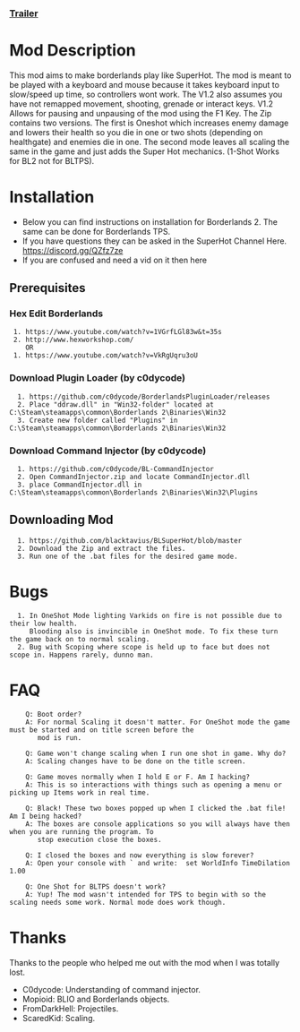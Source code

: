 ### [Trailer](https://discord.gg/QZfz7ze)
# Mod Description
 This mod aims to make borderlands play like SuperHot. The mod is meant to be played with a keyboard and mouse because it takes keyboard input to slow/speed up time, so controllers wont work. The V1.2 also assumes you have not remapped movement, shooting, grenade or interact keys. V1.2 Allows for pausing and unpausing of the mod using the F1 Key. The Zip contains two versions. The first is Oneshot which increases enemy damage and lowers their health so you die in one or two shots (depending on healthgate) and enemies die in one. The second mode leaves all scaling the same in the game and just adds the Super Hot mechanics. (1-Shot Works for BL2 not for BLTPS). 
# Installation
* Below you can find instructions on installation for Borderlands 2. The same can be done for Borderlands TPS. 
* If you have questions they can be asked in the SuperHot Channel Here. https://discord.gg/QZfz7ze
* If you are confused and need a vid on it then here
## Prerequisites
###  Hex Edit Borderlands 
     1. https://www.youtube.com/watch?v=1VGrfLGl83w&t=35s
     2. http://www.hexworkshop.com/
        OR
     1. https://www.youtube.com/watch?v=VkRgUqru3oU
###  Download Plugin Loader (by c0dycode)  
      1. https://github.com/c0dycode/BorderlandsPluginLoader/releases
      2. Place "ddraw.dll" in "Win32-folder" located at C:\Steam\steamapps\common\Borderlands 2\Binaries\Win32
      3. Create new folder called "Plugins" in C:\Steam\steamapps\common\Borderlands 2\Binaries\Win32
###  Download Command Injector (by c0dycode)
      1. https://github.com/c0dycode/BL-CommandInjector
      2. Open CommandInjector.zip and locate CommandInjector.dll
      3. place CommandInjector.dll in C:\Steam\steamapps\common\Borderlands 2\Binaries\Win32\Plugins
##   Downloading Mod
      1. https://github.com/blacktavius/BLSuperHot/blob/master
      2. Download the Zip and extract the files.
      3. Run one of the .bat files for the desired game mode.
#     Bugs
      1. In OneShot Mode lighting Varkids on fire is not possible due to their low health. 
         Blooding also is invincible in OneShot mode. To fix these turn the game back on to normal scaling.
      2. Bug with Scoping where scope is held up to face but does not scope in. Happens rarely, dunno man. 
# FAQ 
        Q: Boot order?
        A: For normal Scaling it doesn't matter. For OneShot mode the game must be started and on title screen before the 
           mod is run. 

        Q: Game won't change scaling when I run one shot in game. Why do?
        A: Scaling changes have to be done on the title screen. 

        Q: Game moves normally when I hold E or F. Am I hacking?
        A: This is so interactions with things such as opening a menu or picking up Items work in real time.
 
        Q: Black! These two boxes popped up when I clicked the .bat file! Am I being hacked?
        A: The boxes are console applications so you will always have then when you are running the program. To 
           stop execution close the boxes.
 
        Q: I closed the boxes and now everything is slow forever?
        A: Open your console with ` and write:  set WorldInfo TimeDilation 1.00
        
        Q: One Shot for BLTPS doesn't work?
        A: Yup! The mod wasn't intended for TPS to begin with so the scaling needs some work. Normal mode does work though. 
# Thanks
Thanks to the people who helped me out with the mod when I was totally lost.
* C0dycode: Understanding of command injector.
* Mopioid: BLIO and Borderlands objects.
* FromDarkHell: Projectiles.
* ScaredKid: Scaling.
